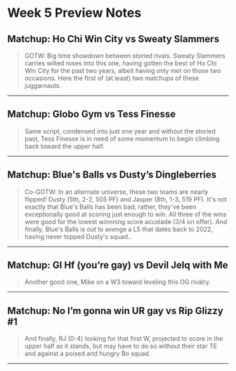 # Week 5 Preview Notes
## Matchup: Ho Chi Win City vs Sweaty Slammers

> GOTW: Big time showdown between storied rivals. Sweaty Slammers carries wilted roses into this one, having gotten the best of Ho Chi Win City for the past two years, albeit having only met on those two occasions. Here the first of (at least) two matchups of these juggarnauts.

---
## Matchup: Globo Gym vs Tess Finesse

> Same script, condensed into just one year and without the storied past, Tess Finesse is in need of some momentum to begin climbing back toward the upper half.    

---
## Matchup: Blue's Balls vs Dusty’s Dingleberries

> Co-GOTW: In an alternate universe, these two teams are nearly flipped! Dusty (5th, 2-2, 505 PF) and Jasper (8th, 1-3, 519 PF). It's not exactly that Blue's Balls has been bad; rather, they've been exceptionally good at scoring just enough to win. All three of the wins were good for the lowest winnning score accolade (3/4 on offer).  And finally, Blue's Balls is out to avenge a L5 that dates back to 2022, having never topped Dusty's squad..

---
## Matchup: Gl Hf (you’re gay) vs Devil Jelq with Me

> Another good one, Mike on a W3 toward leveling this OG rivalry.

---
## Matchup: No I’m gonna win UR gay vs Rip Glizzy #1

> And finally, RJ (0-4) looking for that first W, projected to score in the upper half as it stands, but may have to do so without their star TE and against a poised and hungry Bo squad.

---
